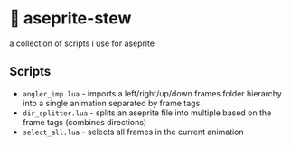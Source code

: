 # 🍜 aseprite-stew

a collection of scripts i use for aseprite

## Scripts

-   `angler_imp.lua` - imports a left/right/up/down frames folder hierarchy into a single animation separated by frame tags
-   `dir_splitter.lua` - splits an aseprite file into multiple based on the frame tags (combines directions)
-   `select_all.lua` - selects all frames in the current animation
